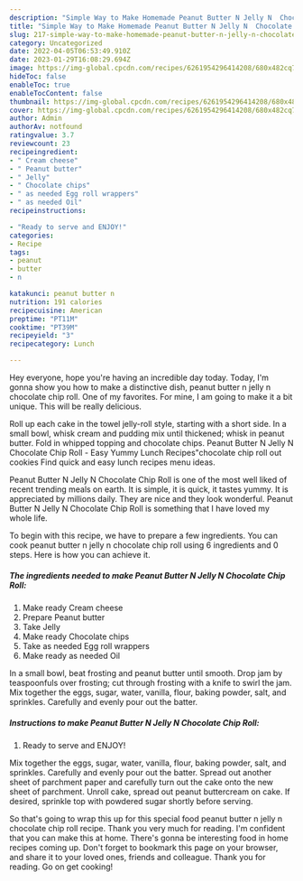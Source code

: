 ```yaml
---
description: "Simple Way to Make Homemade Peanut Butter N Jelly N  Chocolate  Chip Roll"
title: "Simple Way to Make Homemade Peanut Butter N Jelly N  Chocolate  Chip Roll"
slug: 217-simple-way-to-make-homemade-peanut-butter-n-jelly-n-chocolate-chip-roll
category: Uncategorized
date: 2022-04-05T06:53:49.910Z
date: 2023-01-29T16:08:29.694Z
image: https://img-global.cpcdn.com/recipes/6261954296414208/680x482cq70/peanut-butter-n-jelly-n-chocolate-chip-roll-recipe-main-photo.jpg
hideToc: false
enableToc: true
enableTocContent: false
thumbnail: https://img-global.cpcdn.com/recipes/6261954296414208/680x482cq70/peanut-butter-n-jelly-n-chocolate-chip-roll-recipe-main-photo.jpg
cover: https://img-global.cpcdn.com/recipes/6261954296414208/680x482cq70/peanut-butter-n-jelly-n-chocolate-chip-roll-recipe-main-photo.jpg
author: Admin
authorAv: notfound
ratingvalue: 3.7
reviewcount: 23
recipeingredient:
- " Cream cheese"
- " Peanut butter"
- " Jelly"
- " Chocolate chips"
- " as needed Egg roll wrappers"
- " as needed Oil"
recipeinstructions:

- "Ready to serve and ENJOY!"
categories:
- Recipe
tags:
- peanut
- butter
- n

katakunci: peanut butter n 
nutrition: 191 calories
recipecuisine: American
preptime: "PT11M"
cooktime: "PT39M"
recipeyield: "3"
recipecategory: Lunch

---
```



Hey everyone, hope you're having an incredible day today. Today, I'm gonna show you how to make a distinctive dish, peanut butter n jelly n  chocolate  chip roll. One of my favorites. For mine, I am going to make it a bit unique. This will be really delicious.

Roll up each cake in the towel jelly-roll style, starting with a short side. In a small bowl, whisk cream and pudding mix until thickened; whisk in peanut butter. Fold in whipped topping and chocolate chips. Peanut Butter N Jelly N Chocolate Chip Roll - Easy Yummy Lunch Recipes&#34;chocolate chip roll out cookies Find quick and easy lunch recipes menu ideas.

Peanut Butter N Jelly N  Chocolate  Chip Roll is one of the most well liked of recent trending meals on earth. It is simple, it is quick, it tastes yummy. It is appreciated by millions daily. They are nice and they look wonderful. Peanut Butter N Jelly N  Chocolate  Chip Roll is something that I have loved my whole life.


To begin with this recipe, we have to prepare a few ingredients. You can cook peanut butter n jelly n  chocolate  chip roll using 6 ingredients and 0 steps. Here is how you can achieve it.

<!--inarticleads1-->

##### The ingredients needed to make Peanut Butter N Jelly N  Chocolate  Chip Roll:

1. Make ready  Cream cheese
1. Prepare  Peanut butter
1. Take  Jelly
1. Make ready  Chocolate chips
1. Take  as needed Egg roll wrappers
1. Make ready  as needed Oil


In a small bowl, beat frosting and peanut butter until smooth. Drop jam by teaspoonfuls over frosting; cut through frosting with a knife to swirl the jam. Mix together the eggs, sugar, water, vanilla, flour, baking powder, salt, and sprinkles. Carefully and evenly pour out the batter. 

<!--inarticleads2-->

##### Instructions to make Peanut Butter N Jelly N  Chocolate  Chip Roll:


1. Ready to serve and ENJOY!

Mix together the eggs, sugar, water, vanilla, flour, baking powder, salt, and sprinkles. Carefully and evenly pour out the batter. Spread out another sheet of parchment paper and carefully turn out the cake onto the new sheet of parchment. Unroll cake, spread out peanut buttercream on cake. If desired, sprinkle top with powdered sugar shortly before serving. 

So that's going to wrap this up for this special food peanut butter n jelly n  chocolate  chip roll recipe. Thank you very much for reading. I'm confident that you can make this at home. There's gonna be interesting food in home recipes coming up. Don't forget to bookmark this page on your browser, and share it to your loved ones, friends and colleague. Thank you for reading. Go on get cooking!
